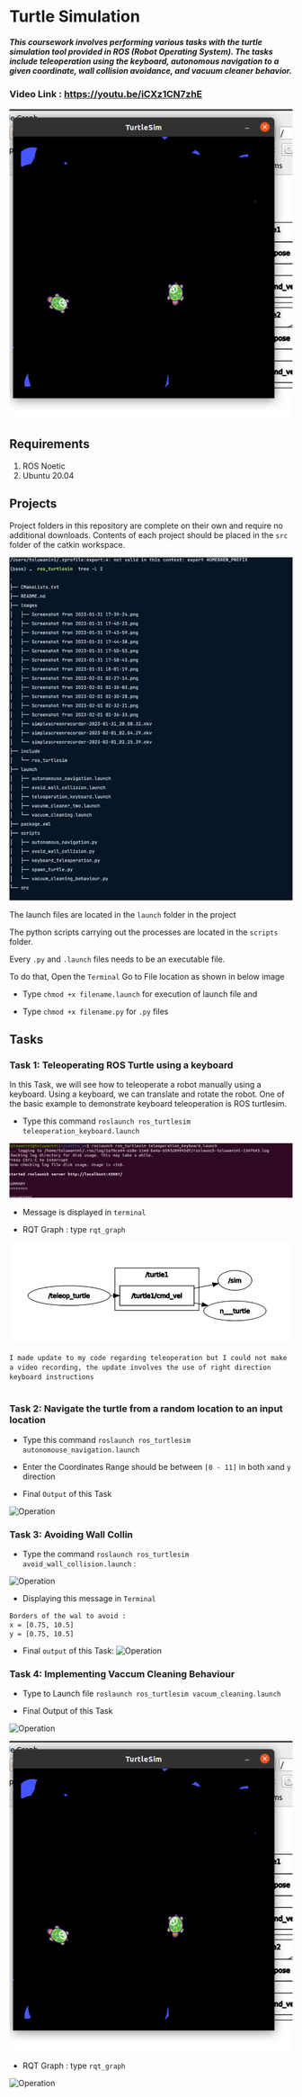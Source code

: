 # Turtle Simulation


##### This coursework involves performing various tasks with the turtle simulation tool provided in ROS (Robot Operating System). The tasks include teleoperation using the keyboard, autonomous navigation to a given coordinate, wall collision avoidance, and vacuum cleaner behavior.


### Video Link : https://youtu.be/iCXz1CN7zhE

[![Watch the video](./images/vaccumm-cleaner-full-example.png)](https://youtu.be/iCXz1CN7zhE)


## Requirements

1. ROS Noetic
2. Ubuntu 20.04

## Projects
Project folders in this repository are complete on their own and require no additional downloads.
Contents of each project should be placed in the ```src``` folder of the catkin workspace.

![Project Structure](./images/project-structure.png)

The launch files are located in the ```launch``` folder in the project

The python scripts carrying out the processes are located in the ```scripts``` folder.


Every `.py` and `.launch` files needs to be an executable file.

To do that, Open the `Terminal` Go to File location as shown in below image

- Type ```chmod +x filename.launch``` for execution of launch file and

- Type ```chmod +x filename.py``` for `.py` files





## Tasks
### Task 1: Teleoperating ROS Turtle using a keyboard

In this Task, we will see how to teleoperate a robot manually using a keyboard. Using a keyboard, we can translate and rotate the robot. One of the basic example to demonstrate keyboard teleoperation is ROS turtlesim.


- Type this command ```roslaunch ros_turtlesim teleoperation_keyboard.launch```

![Operation](./images/teleoperation-launch-example.png)
- Message is displayed in `terminal`

- RQT Graph : type ```rqt_graph```

![Operation](./images/teleoperation-graph-example.png)

```I made update to my code regarding teleoperation but I could not make a video recording, the update involves the use of right direction keyboard instructions```
#

### Task 2: Navigate the turtle from a random location to an input location


- Type this command ```roslaunch ros_turtlesim autonomouse_navigation.launch```


- Enter the Coordinates Range should be between `[0 - 11]` in both `x`and `y` direction

- Final `Output` of this Task

![Operation](./images/autonomouse-movement-example.png)



### Task 3: Avoiding Wall Collin

- Type the command ``` roslaunch ros_turtlesim avoid_wall_collision.launch ``` :

![Operation](./images/avoid-collision-launch-example.png)
- Displaying this message in `Terminal`
```
Borders of the wal to avoid :
x = [0.75, 10.5]  
y = [0.75, 10.5]
```
- Final `output` of this Task:
![Operation](./images/avoid-collision-example.png)

  

### Task 4: Implementing Vaccum Cleaning Behaviour

- Type to Launch file ```roslaunch ros_turtlesim vacuum_cleaning.launch```


- Final Output of this Task

![Operation](./images/vaccum-clean-up-result-example.png)

![Operation](./images/vaccumm-cleaner-full-example.png)

- RQT Graph : type ```rqt_graph```

![Operation](./images/vaccum-cleaner-graph-example.png)

 


